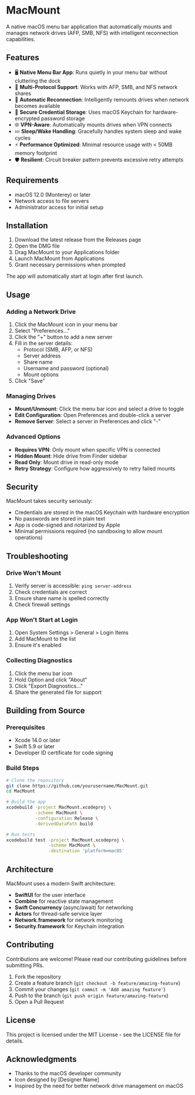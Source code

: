 # MacMount

A native macOS menu bar application that automatically mounts and manages network drives (AFP, SMB, NFS) with intelligent reconnection capabilities.

## Features

- 🖥️ **Native Menu Bar App**: Runs quietly in your menu bar without cluttering the dock
- 🔌 **Multi-Protocol Support**: Works with AFP, SMB, and NFS network shares
- 🔄 **Automatic Reconnection**: Intelligently remounts drives when network becomes available
- 🔐 **Secure Credential Storage**: Uses macOS Keychain for hardware-encrypted password storage
- 🌐 **VPN-Aware**: Automatically mounts drives when VPN connects
- 💤 **Sleep/Wake Handling**: Gracefully handles system sleep and wake cycles
- ⚡ **Performance Optimized**: Minimal resource usage with < 50MB memory footprint
- 🛡️ **Resilient**: Circuit breaker pattern prevents excessive retry attempts

## Requirements

- macOS 12.0 (Monterey) or later
- Network access to file servers
- Administrator access for initial setup

## Installation

1. Download the latest release from the Releases page
2. Open the DMG file
3. Drag MacMount to your Applications folder
4. Launch MacMount from Applications
5. Grant necessary permissions when prompted

The app will automatically start at login after first launch.

## Usage

### Adding a Network Drive

1. Click the MacMount icon in your menu bar
2. Select "Preferences..."
3. Click the "+" button to add a new server
4. Fill in the server details:
   - Protocol (SMB, AFP, or NFS)
   - Server address
   - Share name
   - Username and password (optional)
   - Mount options
5. Click "Save"

### Managing Drives

- **Mount/Unmount**: Click the menu bar icon and select a drive to toggle
- **Edit Configuration**: Open Preferences and double-click a server
- **Remove Server**: Select a server in Preferences and click "-"

### Advanced Options

- **Requires VPN**: Only mount when specific VPN is connected
- **Hidden Mount**: Hide drive from Finder sidebar
- **Read Only**: Mount drive in read-only mode
- **Retry Strategy**: Configure how aggressively to retry failed mounts

## Security

MacMount takes security seriously:

- Credentials are stored in the macOS Keychain with hardware encryption
- No passwords are stored in plain text
- App is code-signed and notarized by Apple
- Minimal permissions required (no sandboxing to allow mount operations)

## Troubleshooting

### Drive Won't Mount

1. Verify server is accessible: `ping server-address`
2. Check credentials are correct
3. Ensure share name is spelled correctly
4. Check firewall settings

### App Won't Start at Login

1. Open System Settings > General > Login Items
2. Add MacMount to the list
3. Ensure it's enabled

### Collecting Diagnostics

1. Click the menu bar icon
2. Hold Option and click "About"
3. Click "Export Diagnostics..."
4. Share the generated file for support

## Building from Source

### Prerequisites

- Xcode 14.0 or later
- Swift 5.9 or later
- Developer ID certificate for code signing

### Build Steps

```bash
# Clone the repository
git clone https://github.com/yourusername/MacMount.git
cd MacMount

# Build the app
xcodebuild -project MacMount.xcodeproj \
           -scheme MacMount \
           -configuration Release \
           -derivedDataPath build

# Run tests
xcodebuild test -project MacMount.xcodeproj \
                -scheme MacMount \
                -destination 'platform=macOS'
```

## Architecture

MacMount uses a modern Swift architecture:

- **SwiftUI** for the user interface
- **Combine** for reactive state management
- **Swift Concurrency** (async/await) for networking
- **Actors** for thread-safe service layer
- **Network.framework** for network monitoring
- **Security.framework** for Keychain integration

## Contributing

Contributions are welcome! Please read our contributing guidelines before submitting PRs.

1. Fork the repository
2. Create a feature branch (`git checkout -b feature/amazing-feature`)
3. Commit your changes (`git commit -m 'Add amazing feature'`)
4. Push to the branch (`git push origin feature/amazing-feature`)
5. Open a Pull Request

## License

This project is licensed under the MIT License - see the LICENSE file for details.

## Acknowledgments

- Thanks to the macOS developer community
- Icon designed by [Designer Name]
- Inspired by the need for better network drive management on macOS